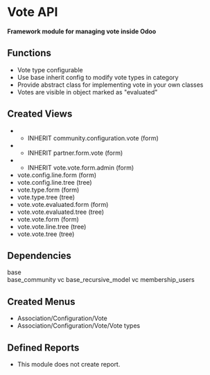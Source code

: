 # Vote API #
**Framework module for managing vote inside Odoo**

## Functions ##
- Vote type configurable
- Use base inherit config to modify vote types in category
- Provide abstract class for implementing vote in your own classes
- Votes are visible in object marked as "evaluated"

## Created Views ##
- * INHERIT community.configuration.vote (form)
- * INHERIT partner.form.vote (form)
- * INHERIT vote.vote.form.admin (form)
- vote.config.line.form (form)
- vote.config.line.tree (tree)
- vote.type.form (form)
- vote.type.tree (tree)
- vote.vote.evaluated.form (form)
- vote.vote.evaluated.tree (tree)
- vote.vote.form (form)
- vote.vote.line.tree (tree)
- vote.vote.tree (tree)

## Dependencies ##
base	
base_community			vc
base_recursive_model	vc
membership_users

## Created Menus ##
- Association/Configuration/Vote
- Association/Configuration/Vote/Vote types

## Defined Reports ##
- This module does not create report.